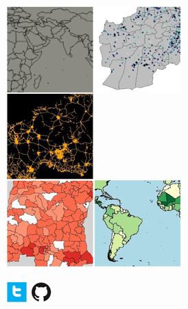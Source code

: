 
[![Map0](/maps/map0_tn.png)](https://cadooley.github.io/2021/10/31/MapChallengeIntro.html)
[![Map1](/maps/map1_afg_conflict_events_tn.jpg)](https://cadooley.github.io/2021/11/01/Map1AfgConflict.html)
[![Map2](/maps/map2_caf_roads_tn.jpg)](https://cadooley.github.io/2021/11/02/Map2CafRoads.html)
<br />
[![Map3](/maps/map3_cod_food_small_tn.jpg)](https://cadooley.github.io/2021/11/06/Map3CodFood.html)
[![Maps4and5](/maps/map4_world_clim_affected_people_tn.jpg)](https://cadooley.github.io/2021/11/07/Maps45WorldDisasters.html)
<br /> <br /> <br />
[![twitter](/maps/twitter_t_logo_small.png)](https://twitter.com/Claire_Dooley)
&nbsp;
[![github](/maps/GitHub-Mark-64px_small.png)](https://github.com/cadooley)
